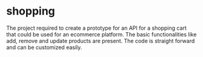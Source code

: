 shopping
========
The project required to create a prototype for an API for a shopping cart that could be used for an 
ecommerce platform.
The basic functionalities like add, remove and update products are present. The code is straight forward
and can be customized easily.
